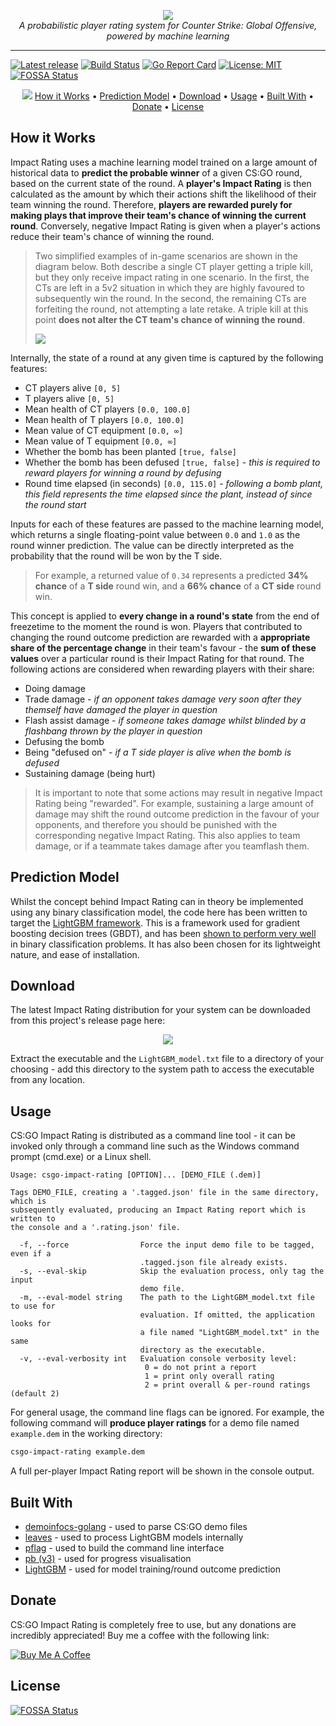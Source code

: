 <p align="center">
  <img src="https://i.imgur.com/78yK1sr.png" />
  <br>
  <i>A probabilistic player rating system for Counter Strike: Global Offensive, powered by machine learning</i>
</p>

---

[![Latest release](https://img.shields.io/github/v/release/Phil-Holland/csgo-impact-rating?label=release&sort=semver)](https://github.com/Phil-Holland/csgo-impact-rating/releases)
[![Build Status](https://travis-ci.org/Phil-Holland/csgo-impact-rating.svg?branch=master)](https://travis-ci.org/Phil-Holland/csgo-impact-rating)
[![Go Report Card](https://goreportcard.com/badge/github.com/Phil-Holland/csgo-impact-rating)](https://goreportcard.com/report/github.com/Phil-Holland/csgo-impact-rating)
[![License: MIT](https://img.shields.io/badge/license-MIT-blue.svg)](LICENSE)
[![FOSSA Status](https://app.fossa.com/api/projects/git%2Bgithub.com%2FPhil-Holland%2Fcsgo-impact-rating.svg?type=shield)](https://app.fossa.com/projects/git%2Bgithub.com%2FPhil-Holland%2Fcsgo-impact-rating?ref=badge_shield)

<p align="center">
  <img src="https://i.imgur.com/EBbyDLv.png" />
  <a href='#how-it-works'>How it Works</a> • <a href='#prediction-model'>Prediction Model</a> • <a href='#download'>Download</a> • <a href='#usage'>Usage</a> • <a href='#built-with'>Built With</a> • <a href='#donate'>Donate</a> • <a href='#license'>License</a>
</p>

## How it Works

Impact Rating uses a machine learning model trained on a large amount of historical data to **predict the probable winner** of a given CS:GO round, based on the current state of the round. A **player's Impact Rating** is then calculated as the amount by which their actions shift the likelihood of their team winning the round. Therefore, **players are rewarded purely for making plays that improve their team's chance of winning the current round**. Conversely, negative Impact Rating is given when a player's actions reduce their team's chance of winning the round.

> Two simplified examples of in-game scenarios are shown in the diagram below. Both describe a single CT player getting a triple kill, but they only receive impact rating in one scenario. In the first, the CTs are left in a 5v2 situation in which they are highly favoured to subsequently win the round. In the second, the remaining CTs are forfeiting the round, not attempting a late retake. A triple kill at this point **does not alter the CT team's chance of winning the round**.
>
> ![](https://i.imgur.com/vEMUxnD.png)

Internally, the state of a round at any given time is captured by the following features:

- CT players alive `[0, 5]`
- T players alive `[0, 5]`
- Mean health of CT players `[0.0, 100.0]`
- Mean health of T players `[0.0, 100.0]`
- Mean value of CT equipment `[0.0, ∞]`
- Mean value of T equipment `[0.0, ∞]`
- Whether the bomb has been planted `[true, false]`
- Whether the bomb has been defused `[true, false]` - *this is required to reward players for winning a round by defusing*
- Round time elapsed (in seconds) `[0.0, 115.0]` - *following a bomb plant, this field represents the time elapsed since the plant, instead of since the round start*

Inputs for each of these features are passed to the machine learning model, which returns a single floating-point value between `0.0` and `1.0` as the round winner prediction. The value can be directly interpreted as the probability that the round will be won by the T side. 

> For example, a returned value of `0.34` represents a predicted **34% chance** of a **T side** round win, and a **66% chance** of a **CT side** round win.

This concept is applied to **every change in a round's state** from the end of freezetime to the moment the round is won. Players that contributed to changing the round outcome prediction are rewarded with a **appropriate share of the percentage change** in their team's favour - the **sum of these values** over a particular round is their Impact Rating for that round. The following actions are considered when rewarding players with their share:

- Doing damage
- Trade damage - *if an opponent takes damage very soon after they themself have damaged the player in question*
- Flash assist damage - *if someone takes damage whilst blinded by a flashbang thrown by the player in question*
- Defusing the bomb
- Being "defused on" - *if a T side player is alive when the bomb is defused*
- Sustaining damage (being hurt)

> It is important to note that some actions may result in negative Impact Rating being "rewarded". For example, sustaining a large amount of damage may shift the round outcome prediction in the favour of your opponents, and therefore you should be punished with the corresponding negative Impact Rating. This also applies to team damage, or if a teammate takes damage after you teamflash them.


## Prediction Model

Whilst the concept behind Impact Rating can in theory be implemented using any binary classification model, the code here has been written to target the [LightGBM framework](https://github.com/Microsoft/LightGBM). This is a framework used for gradient boosting decision trees (GBDT), and has been [shown to perform very well](https://github.com/microsoft/LightGBM/blob/master/docs/Experiments.rst) in binary classification problems. It has also been chosen for its lightweight nature, and ease of installation.

## Download

The latest Impact Rating distribution for your system can be downloaded from this project's release page here: 

<p align="center">
  <a href="https://github.com/Phil-Holland/csgo-impact-rating/releases/latest">
    <img src="https://i.imgur.com/h72HF01.png" />
  </a>
</p>

Extract the executable and the `LightGBM_model.txt` file to a directory of your choosing - add this directory to the system path to access the executable from any location.

## Usage

CS:GO Impact Rating is distributed as a command line tool - it can be invoked only through a command line such as the Windows command prompt (cmd.exe) or a Linux shell.

```
Usage: csgo-impact-rating [OPTION]... [DEMO_FILE (.dem)]

Tags DEMO_FILE, creating a '.tagged.json' file in the same directory, which is
subsequently evaluated, producing an Impact Rating report which is written to
the console and a '.rating.json' file.

  -f, --force                Force the input demo file to be tagged, even if a
                             .tagged.json file already exists.
  -s, --eval-skip            Skip the evaluation process, only tag the input
                             demo file.
  -m, --eval-model string    The path to the LightGBM_model.txt file to use for
                             evaluation. If omitted, the application looks for
                             a file named "LightGBM_model.txt" in the same
                             directory as the executable.
  -v, --eval-verbosity int   Evaluation console verbosity level:
                              0 = do not print a report
                              1 = print only overall rating
                              2 = print overall & per-round ratings (default 2)
```

For general usage, the command line flags can be ignored. For example, the following command will **produce player ratings** for a demo file named `example.dem` in the working directory:

```sh
csgo-impact-rating example.dem
```

A full per-player Impact Rating report will be shown in the console output.

## Built With

- [demoinfocs-golang](https://github.com/markus-wa/demoinfocs-golang) - used to parse CS:GO demo files
- [leaves](https://github.com/dmitryikh/leaves) - used to process LightGBM models internally
- [pflag](https://github.com/spf13/pflag) - used to build the command line interface
- [pb (v3)](https://github.com/cheggaaa/pb) - used for progress visualisation
- [LightGBM](https://github.com/Microsoft/LightGBM) - used for model training/round outcome prediction

## Donate

CS:GO Impact Rating is completely free to use, but any donations are incredibly appreciated! Buy me a coffee with the following link:

[![Buy Me A Coffee](https://www.buymeacoffee.com/assets/img/custom_images/orange_img.png)](https://www.buymeacoffee.com/PhilHolland)

## License

[![FOSSA Status](https://app.fossa.com/api/projects/git%2Bgithub.com%2FPhil-Holland%2Fcsgo-impact-rating.svg?type=large)](https://app.fossa.com/projects/git%2Bgithub.com%2FPhil-Holland%2Fcsgo-impact-rating?ref=badge_large)